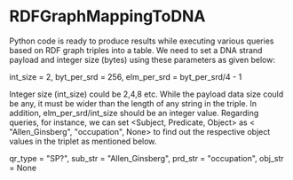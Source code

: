 # RDFGraphMappingToDNA
Python code is ready to produce results while executing various queries based on RDF graph triples into a table.
We need to set a DNA strand payload and integer size (bytes) using these parameters as given below: 

  int_size = 2,
  byt_per_srd = 256, 
  elm_per_srd = byt_per_srd/4 - 1

Integer size (int_size) could be 2,4,8 etc. While the payload data size could be any, it must be wider than 
the length of any string in the triple. In addition, elm_per_srd/int_size should be an integer value. 
Regarding queries, for instance, we can set <Subject, Predicate, Object> as < "Allen_Ginsberg", "occupation", None> 
to find out the respective object values in the triplet as mentioned below. 

  qr_type = "SP?",
  sub_str = "Allen_Ginsberg",
  prd_str = "occupation",
  obj_str = None
